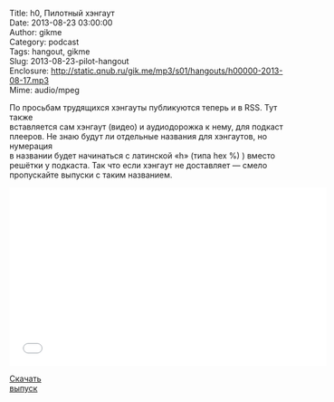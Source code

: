 Title: h0, Пилотный хэнгаут  
Date: 2013-08-23 03:00:00  
Author: gikme  
Category: podcast  
Tags: hangout, gikme  
Slug: 2013-08-23-pilot-hangout  
Enclosure: http://static.qnub.ru/gik.me/mp3/s01/hangouts/h00000-2013-08-17.mp3  
Mime: audio/mpeg

По просьбам трудящихся хэнгауты публикуются теперь и в RSS. Тут также  
вставляется сам хэнгаут (видео) и аудиодорожка к нему, для подкаст  
плееров. Не знаю будут ли отдельные названия для хэнгаутов, но нумерация  
в названии будет начинаться с латинской «h» (типа hex %) ) вместо  
решётки у подкаста. Так что если хэнгаут не доставляет — смело  
пропускайте выпуски с таким названием.

<iframe frameborder="0" height="315" src="//www.youtube.com/embed/PEMQW7lutzw" width="560"></iframe>

[Скачать  
выпуск](http://static.qnub.ru/gik.me/mp3/s01/hangouts/h00000-2013-08-17.mp3)

